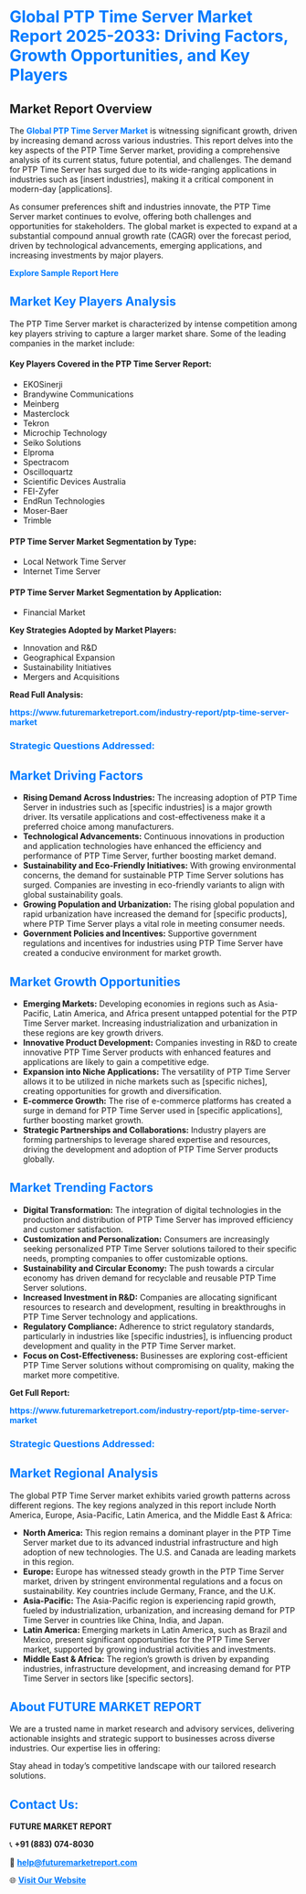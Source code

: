 <h1 style="color: #007BFF;">Global PTP Time Server Market Report 2025-2033: Driving Factors, Growth Opportunities, and Key Players</h1>

<section id="overview">
<h2>Market Report Overview</h2>
<p>The <a href="https://www.futuremarketreport.com/industry-report/ptp-time-server-market" style="color: #007BFF; text-decoration: none;"><strong>Global PTP Time Server Market</strong></a> is witnessing significant growth, driven by increasing demand across various industries. This report delves into the key aspects of the PTP Time Server market, providing a comprehensive analysis of its current status, future potential, and challenges. The demand for PTP Time Server has surged due to its wide-ranging applications in industries such as [insert industries], making it a critical component in modern-day [applications].</p>
<p>As consumer preferences shift and industries innovate, the PTP Time Server market continues to evolve, offering both challenges and opportunities for stakeholders. The global market is expected to expand at a substantial compound annual growth rate (CAGR) over the forecast period, driven by technological advancements, emerging applications, and increasing investments by major players.</p>
</section>

<section id="overview">
<p><a href="https://www.futuremarketreport.com/request-sample/reportId=52069" style="color: #007BFF; text-decoration: none;"><strong>Explore Sample Report Here</strong></a></p>
</section>

<section id="key-players">
<h2 style="color: #007BFF;">Market Key Players Analysis</h2>
<p>The PTP Time Server market is characterized by intense competition among key players striving to capture a larger market share. Some of the leading companies in the market include:</p>
<h4>Key Players Covered in the PTP Time Server Report:</h4>
<ul><li>EKOSinerji</li><li>Brandywine Communications</li><li>Meinberg</li><li>Masterclock</li><li>Tekron</li><li>Microchip Technology</li><li>Seiko Solutions</li><li>Elproma</li><li>Spectracom</li><li>Oscilloquartz</li><li>Scientific Devices Australia</li><li>FEI-Zyfer</li><li>EndRun Technologies</li><li>Moser-Baer</li><li>Trimble</li></ul>
<h4>PTP Time Server Market Segmentation by Type:</h4>
<ul><li>Local Network Time Server</li><li>Internet Time Server</li></ul>

<h4>PTP Time Server Market Segmentation by Application:</h4>
<ul><li>Financial Market</li></ul>
<p><strong>Key Strategies Adopted by Market Players:</strong></p>
<ul>
<li>Innovation and R&D</li>
<li>Geographical Expansion</li>
<li>Sustainability Initiatives</li>
<li>Mergers and Acquisitions</li>
</ul>
</section>

<section>
<p><strong>Read Full Analysis: </strong></p><a href="https://www.futuremarketreport.com/industry-report/ptp-time-server-market" style="color: #007BFF; text-decoration: none;"><strong>https://www.futuremarketreport.com/industry-report/ptp-time-server-market</strong></a>
<h3 style="color: #007BFF;">Strategic Questions Addressed:</h3>
</section>

<section id="driving-factors">
<h2 style="color: #007BFF;">Market Driving Factors</h2>
<ul>
<li><strong>Rising Demand Across Industries:</strong> The increasing adoption of PTP Time Server in industries such as [specific industries] is a major growth driver. Its versatile applications and cost-effectiveness make it a preferred choice among manufacturers.</li>
<li><strong>Technological Advancements:</strong> Continuous innovations in production and application technologies have enhanced the efficiency and performance of PTP Time Server, further boosting market demand.</li>
<li><strong>Sustainability and Eco-Friendly Initiatives:</strong> With growing environmental concerns, the demand for sustainable PTP Time Server solutions has surged. Companies are investing in eco-friendly variants to align with global sustainability goals.</li>
<li><strong>Growing Population and Urbanization:</strong> The rising global population and rapid urbanization have increased the demand for [specific products], where PTP Time Server plays a vital role in meeting consumer needs.</li>
<li><strong>Government Policies and Incentives:</strong> Supportive government regulations and incentives for industries using PTP Time Server have created a conducive environment for market growth.</li>
</ul>
</section>

<section id="growth-opportunities">
<h2 style="color: #007BFF;">Market Growth Opportunities</h2>
<ul>
<li><strong>Emerging Markets:</strong> Developing economies in regions such as Asia-Pacific, Latin America, and Africa present untapped potential for the PTP Time Server market. Increasing industrialization and urbanization in these regions are key growth drivers.</li>
<li><strong>Innovative Product Development:</strong> Companies investing in R&D to create innovative PTP Time Server products with enhanced features and applications are likely to gain a competitive edge.</li>
<li><strong>Expansion into Niche Applications:</strong> The versatility of PTP Time Server allows it to be utilized in niche markets such as [specific niches], creating opportunities for growth and diversification.</li>
<li><strong>E-commerce Growth:</strong> The rise of e-commerce platforms has created a surge in demand for PTP Time Server used in [specific applications], further boosting market growth.</li>
<li><strong>Strategic Partnerships and Collaborations:</strong> Industry players are forming partnerships to leverage shared expertise and resources, driving the development and adoption of PTP Time Server products globally.</li>
</ul>
</section>

<section id="trending-factors">
<h2 style="color: #007BFF;">Market Trending Factors</h2>
<ul>
<li><strong>Digital Transformation:</strong> The integration of digital technologies in the production and distribution of PTP Time Server has improved efficiency and customer satisfaction.</li>
<li><strong>Customization and Personalization:</strong> Consumers are increasingly seeking personalized PTP Time Server solutions tailored to their specific needs, prompting companies to offer customizable options.</li>
<li><strong>Sustainability and Circular Economy:</strong> The push towards a circular economy has driven demand for recyclable and reusable PTP Time Server solutions.</li>
<li><strong>Increased Investment in R&D:</strong> Companies are allocating significant resources to research and development, resulting in breakthroughs in PTP Time Server technology and applications.</li>
<li><strong>Regulatory Compliance:</strong> Adherence to strict regulatory standards, particularly in industries like [specific industries], is influencing product development and quality in the PTP Time Server market.</li>
<li><strong>Focus on Cost-Effectiveness:</strong> Businesses are exploring cost-efficient PTP Time Server solutions without compromising on quality, making the market more competitive.</li>
</ul>
</section>

<section>
<p><strong>Get Full Report: </strong></p><a href="https://www.futuremarketreport.com/industry-report/ptp-time-server-market" style="color: #007BFF; text-decoration: none;"><strong>https://www.futuremarketreport.com/industry-report/ptp-time-server-market</strong></a>
<h3 style="color: #007BFF;">Strategic Questions Addressed:</h3>
</section>


<section id="regional-analysis">
<h2 style="color: #007BFF;">Market Regional Analysis</h2>
<p>The global PTP Time Server market exhibits varied growth patterns across different regions. The key regions analyzed in this report include North America, Europe, Asia-Pacific, Latin America, and the Middle East & Africa:</p>
<ul>
<li><strong>North America:</strong> This region remains a dominant player in the PTP Time Server market due to its advanced industrial infrastructure and high adoption of new technologies. The U.S. and Canada are leading markets in this region.</li>
<li><strong>Europe:</strong> Europe has witnessed steady growth in the PTP Time Server market, driven by stringent environmental regulations and a focus on sustainability. Key countries include Germany, France, and the U.K.</li>
<li><strong>Asia-Pacific:</strong> The Asia-Pacific region is experiencing rapid growth, fueled by industrialization, urbanization, and increasing demand for PTP Time Server in countries like China, India, and Japan.</li>
<li><strong>Latin America:</strong> Emerging markets in Latin America, such as Brazil and Mexico, present significant opportunities for the PTP Time Server market, supported by growing industrial activities and investments.</li>
<li><strong>Middle East & Africa:</strong> The region’s growth is driven by expanding industries, infrastructure development, and increasing demand for PTP Time Server in sectors like [specific sectors].</li>
</ul>
</section>

<footer>
<h2 style="color: #007BFF;">About FUTURE MARKET REPORT</h2>
<p>We are a trusted name in market research and advisory services, delivering actionable insights and strategic support to businesses across diverse industries. Our expertise lies in offering:</p>

<p>Stay ahead in today’s competitive landscape with our tailored research solutions.</p>

<h2 style="color: #007BFF;">Contact Us:</h2>
<p><strong>FUTURE MARKET REPORT</strong></p>
<p>📞 <strong>+91 (883) 074-8030</strong></p>
<p>📧 <strong><a href="mailto:help@futuremarketreport.com" style="color: #007BFF;">help@futuremarketreport.com</a></strong></p>
<p>🌐 <strong><a href="https://www.futuremarketreport.com/" style="color: #007BFF;">Visit Our Website</a></strong></p>
</footer>